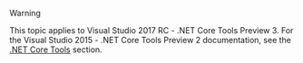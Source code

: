 > [!WARNING]
> This topic applies to Visual Studio 2017 RC - .NET Core Tools Preview 3. For the Visual Studio 2015 - .NET Core Tools Preview 2 documentation,
> see the [.NET Core Tools](/dotnet/articles/core/tools/index) section.
